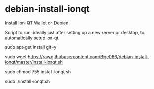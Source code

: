 # debian-install-ionqt
Install Ion-QT Wallet on Debian

Script to run, ideally just after setting up a new server or desktop, to automatically setup ion-qt.

sudo apt-get install git -y

sudo wget https://raw.githubusercontent.com/Bige086/debian-install-ionqt/master/install-ionqt.sh

sudo chmod 755 install-ionqt.sh

sudo ./install-ionqt.sh
